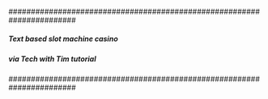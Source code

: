 #######################################################################
#####            Text based slot machine casino                   #####
#####                via Tech with Tim tutorial                   #####
#######################################################################


